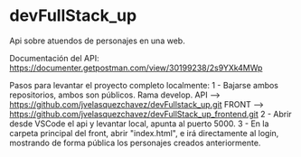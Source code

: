 # devFullStack_up
Api sobre atuendos de personajes en una web.

Documentación del API: 
https://documenter.getpostman.com/view/30199238/2s9YXk4MWp

Pasos para levantar el proyecto completo localmente:
1 - Bajarse ambos repositorios, ambos son públicos. Rama develop.
	API --> https://github.com/jvelasquezchavez/devFullstack_up.git
	FRONT --> https://github.com/jvelasquezchavez/devFullStack_up_frontend.git
2 - Abrir desde VSCode el api y levantar local, apunta al puerto 5000.
3 - En la carpeta principal del front, abrir "index.html", e irá directamente al login, mostrando de forma pública los personajes creados anteriormente.


